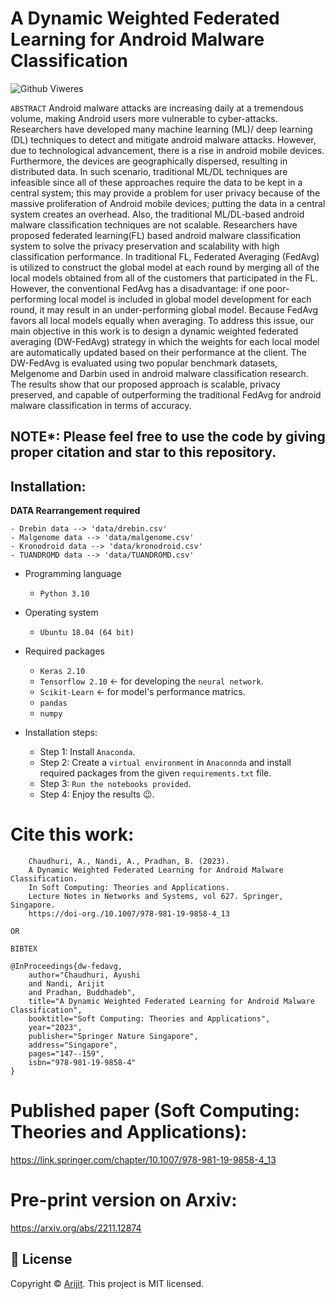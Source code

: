 # A Dynamic Weighted Federated Learning for Android Malware Classification

![Github Viweres](https://komarev.com/ghpvc/?username=officialarijit&label=Views&color=brightgreen&style=flat-square)


`ABSTRACT` 
Android malware attacks are increasing daily at a tremendous volume, making Android users more vulnerable to cyber-attacks. Researchers have developed many machine learning (ML)/ deep learning (DL) techniques to detect and mitigate android malware attacks. However, due to technological advancement, there is a rise in android mobile devices. Furthermore, the devices are geographically dispersed, resulting in distributed data. In such scenario, traditional ML/DL techniques are infeasible since all of these approaches require the data to be kept in a central system; this may provide a problem for user privacy because of the massive proliferation of Android mobile devices; putting the data in a central system creates an overhead. Also, the traditional ML/DL-based android malware classification techniques are not scalable. Researchers have proposed federated learning(FL) based android malware classification system to solve the privacy preservation and scalability with high classification performance. In traditional FL, Federated Averaging (FedAvg) is utilized to construct the global model at each round by merging all of the local models obtained from all of the customers that participated in the FL. However, the conventional FedAvg has a disadvantage: if one poor-performing local model is included in global model development for each round, it may result in an under-performing global model. Because FedAvg favors all local models equally when averaging. To address this issue, our main objective in this work is to design a dynamic weighted federated averaging (DW-FedAvg) strategy in which the weights for each local model are automatically updated based on their performance at the client. The DW-FedAvg is evaluated using two popular benchmark datasets, Melgenome and Darbin used in android malware classification research. The results show that our proposed approach is scalable, privacy preserved, and capable of outperforming the traditional FedAvg for android malware classification in terms of accuracy.


## NOTE*: Please feel free to use the code by giving proper citation and star to this repository.


## Installation: 


**DATA Rearrangement required**
```
- Drebin data --> 'data/drebin.csv'
- Malgenome data --> 'data/malgenome.csv'
- Kronodroid data --> 'data/kronodroid.csv'
- TUANDROMD data --> 'data/TUANDROMD.csv'
```

- Programming language
  - `Python 3.10`

- Operating system
  - `Ubuntu 18.04 (64 bit)` 

- Required packages
  - `Keras 2.10` 
  - `Tensorflow 2.10` &#8592; for developing the `neural network`.
  - `Scikit-Learn` &#8592; for model's performance matrics. 
  - `pandas`
  - `numpy`

  
- Installation steps:
  - Step 1: Install `Anaconda`. 
  - Step 2: Create a `virtual environment` in `Anaconnda` and install required packages from the given `requirements.txt` file.
  - Step 3: `Run the notebooks provided`. 
  - Step 4: Enjoy the results :wink:.



# Cite this work: 
```
	Chaudhuri, A., Nandi, A., Pradhan, B. (2023). 
	A Dynamic Weighted Federated Learning for Android Malware Classification. 
	In Soft Computing: Theories and Applications. 
	Lecture Notes in Networks and Systems, vol 627. Springer, Singapore. 
	https://doi-org./10.1007/978-981-19-9858-4_13
```
`OR`

`BIBTEX`

    @InProceedings{dw-fedavg,
		author="Chaudhuri, Ayushi
		and Nandi, Arijit
		and Pradhan, Buddhadeb",
		title="A Dynamic Weighted Federated Learning for Android Malware Classification",
		booktitle="Soft Computing: Theories and Applications",
		year="2023",
		publisher="Springer Nature Singapore",
		address="Singapore",
		pages="147--159",
		isbn="978-981-19-9858-4"
	}


# Published paper (Soft Computing: Theories and Applications):

https://link.springer.com/chapter/10.1007/978-981-19-9858-4_13

# Pre-print version on Arxiv:
https://arxiv.org/abs/2211.12874


## 📝 License

Copyright © [Arijit](https://github.com/officialarijit).
This project is MIT licensed.


